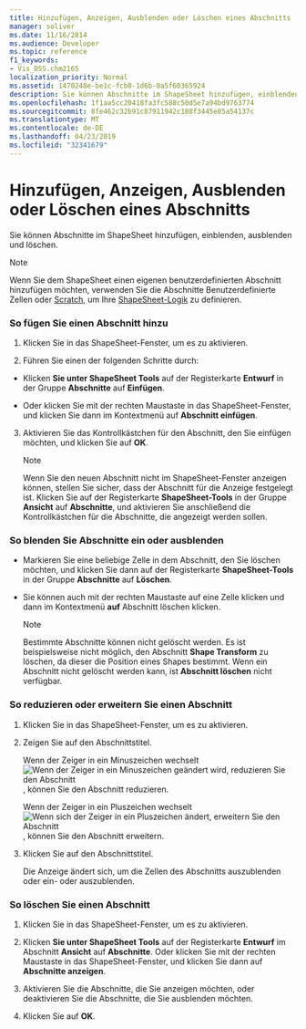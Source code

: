 ```yaml
---
title: Hinzufügen, Anzeigen, Ausblenden oder Löschen eines Abschnitts
manager: soliver
ms.date: 11/16/2014
ms.audience: Developer
ms.topic: reference
f1_keywords:
- Vis_DSS.chm2165
localization_priority: Normal
ms.assetid: 1470248e-be1c-fcb0-1d6b-0a5f60365924
description: Sie können Abschnitte im ShapeSheet hinzufügen, einblenden, ausblenden und löschen.
ms.openlocfilehash: 1f1aa5cc20418fa3fc588c50d5e7a94bd9763774
ms.sourcegitcommit: 8fe462c32b91c87911942c188f3445e85a54137c
ms.translationtype: MT
ms.contentlocale: de-DE
ms.lasthandoff: 04/23/2019
ms.locfileid: "32341679"
---
```

# <a name="add-show-hide-or-delete-a-section"></a>Hinzufügen, Anzeigen, Ausblenden oder Löschen eines Abschnitts

Sie können Abschnitte im ShapeSheet hinzufügen, einblenden, ausblenden und löschen.
  
> [!NOTE]
> Wenn Sie dem ShapeSheet einen eigenen benutzerdefinierten Abschnitt hinzufügen möchten, verwenden Sie die Abschnitte Benutzerdefinierte Zellen oder [Scratch,](scratch-section.md) um Ihre [ShapeSheet-Logik](user-defined-cells-section.md) zu definieren. 
  
### <a name="to-add-a-section"></a>So fügen Sie einen Abschnitt hinzu

1. Klicken Sie in das ShapeSheet-Fenster, um es zu aktivieren.
    
2. Führen Sie einen der folgenden Schritte durch:
    
  - Klicken **Sie unter ShapeSheet Tools** auf der Registerkarte **Entwurf** in der Gruppe **Abschnitte** auf **Einfügen**.
    
  - Oder klicken Sie mit der rechten Maustaste in das ShapeSheet-Fenster, und klicken Sie dann im Kontextmenü auf **Abschnitt einfügen**. 
    
3. Aktivieren Sie das Kontrollkästchen für den Abschnitt, den Sie einfügen möchten, und klicken Sie auf **OK**.
    
    > [!NOTE]
    >  Wenn Sie den neuen Abschnitt nicht im ShapeSheet-Fenster anzeigen können, stellen Sie sicher, dass der Abschnitt für die Anzeige festgelegt ist. Klicken Sie auf der Registerkarte **ShapeSheet-Tools** in der Gruppe **Ansicht** auf **Abschnitte**, und aktivieren Sie anschließend die Kontrollkästchen für die Abschnitte, die angezeigt werden sollen. 
  
### <a name="to-show-or-hide-sections"></a>So blenden Sie Abschnitte ein oder ausblenden

- Markieren Sie eine beliebige Zelle in dem Abschnitt, den Sie löschen möchten, und klicken Sie dann auf der Registerkarte **ShapeSheet-Tools** in der Gruppe **Abschnitte** auf **Löschen**.
    
- Sie können auch mit der rechten Maustaste auf eine Zelle klicken und dann im Kontextmenü **auf** Abschnitt löschen klicken. 
    
    > [!NOTE]
    >  Bestimmte Abschnitte können nicht gelöscht werden. Es ist beispielsweise nicht möglich, den Abschnitt **Shape Transform** zu löschen, da dieser die Position eines Shapes bestimmt. Wenn ein Abschnitt nicht gelöscht werden kann, ist **Abschnitt löschen** nicht verfügbar. 
  
### <a name="to-collapse-or-expand-a-section"></a>So reduzieren oder erweitern Sie einen Abschnitt

1. Klicken Sie in das ShapeSheet-Fenster, um es zu aktivieren.
    
2. Zeigen Sie auf den Abschnittstitel.
    
    Wenn der Zeiger in ein Minuszeichen wechselt ![Wenn der Zeiger in ein Minuszeichen geändert wird, reduzieren Sie den Abschnitt](media/IC_SSMinus_ZA07645855.gif), können Sie den Abschnitt reduzieren.
    
    Wenn der Zeiger in ein Pluszeichen wechselt ![Wenn sich der Zeiger in ein Pluszeichen ändert, erweitern Sie den Abschnitt](media/IC_SSPlus_ZA07645856.gif), können Sie den Abschnitt erweitern.
    
3. Klicken Sie auf den Abschnittstitel.
    
    Die Anzeige ändert sich, um die Zellen des Abschnitts auszublenden oder ein- oder auszublenden.
    
### <a name="to-delete-a-section"></a>So löschen Sie einen Abschnitt

1. Klicken Sie in das ShapeSheet-Fenster, um es zu aktivieren.
    
2. Klicken **Sie unter ShapeSheet Tools** auf der Registerkarte **Entwurf** im Abschnitt **Ansicht** auf **Abschnitte**. Oder klicken Sie mit der rechten Maustaste in das ShapeSheet-Fenster, und klicken Sie dann auf **Abschnitte anzeigen**.
    
3. Aktivieren Sie die Abschnitte, die Sie anzeigen möchten, oder deaktivieren Sie die Abschnitte, die Sie ausblenden möchten.
    
4. Klicken Sie auf **OK**.
    

